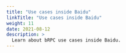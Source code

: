 ```yaml
---
title: "Use cases inside Baidu"
linkTitle: "Use cases inside Baidu"
weight: 11
date: 2021-08-12
description: >
  Learn about bRPC use cases inside Baidu.
---
```

